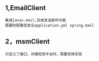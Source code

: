 1,EmailClient
---
    集成javax.mail,完成发送邮件功能
    需要的配置信息见application.yml spring.mail
2，msmClient
---
    只定义了接口，对接短息平台时，需要具体实现